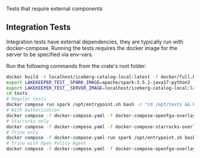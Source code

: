 Tests that require external components

## Integration Tests

Integration tests have external dependencies, they are typically run with docker-compose. Running the tests requires the
docker image for the server to be specified via env-vars.

Run the following commands from the crate's root folder:

```sh
docker build -t localhost/iceberg-catalog-local:latest -f docker/full.Dockerfile .
export LAKEKEEPER_TEST__SPARK_IMAGE=apache/spark:3.5.1-java17-python3
export LAKEKEEPER_TEST__SERVER_IMAGE=localhost/iceberg-catalog-local:latest
cd tests
# Regular tests
docker compose run spark /opt/entrypoint.sh bash -c "cd /opt/tests && bash run_all.sh"
# With Authorization
docker compose -f docker-compose.yaml -f docker-compose-openfga-overlay.yaml run spark /opt/entrypoint.sh bash -c "cd /opt/tests && bash run.sh spark_openfga-1.7.1"
# Starrocks only
docker compose -f docker-compose.yaml -f docker-compose-starrocks-overlay.yaml run spark /opt/entrypoint.sh bash -c "cd /opt/tests && bash run.sh starrocks"
# Trino only
docker compose -f docker-compose.yaml run spark /opt/entrypoint.sh bash -c "cd /opt/tests && bash run.sh trino"
# Trino with Open Policy Agent
docker compose -f docker-compose.yaml -f docker-compose-openfga-overlay.yaml -f docker-compose-trino-opa-overlay.yaml run spark /opt/entrypoint.sh bash -c "cd /opt/tests && bash run.sh trino_opa"
```
